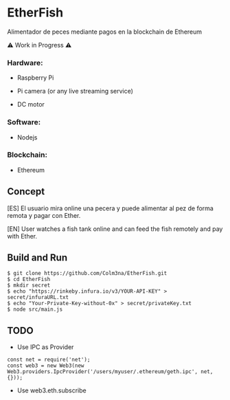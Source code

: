 # EtherFish
Alimentador de peces mediante pagos en la blockchain de Ethereum

:warning: Work in Progress :warning:

### Hardware:

  - Raspberry Pi
  
  - Pi camera (or any live streaming service)
  
  - DC motor

### Software:

  - Nodejs

### Blockchain:

  - Ethereum

## Concept
[ES] El usuario mira online una pecera y puede alimentar al pez de forma remota y pagar con Ether.

[EN] User watches a fish tank online and can feed the fish remotely and pay with Ether.

## Build and Run

```
$ git clone https://github.com/Colm3na/EtherFish.git
$ cd EtherFish
$ mkdir secret
$ echo "https://rinkeby.infura.io/v3/YOUR-API-KEY" > secret/infuraURL.txt
$ echo "Your-Private-Key-without-0x" > secret/privateKey.txt
$ node src/main.js
```

## TODO

- Use IPC as Provider
```
const net = require('net');
const web3 = new Web3(new Web3.providers.IpcProvider('/users/myuser/.ethereum/geth.ipc', net, {}));
```
- Use web3.eth.subscribe
